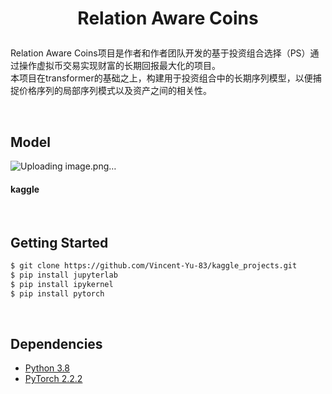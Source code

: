 # <p align="center">Relation Aware Coins</p>


Relation Aware Coins项目是作者和作者团队开发的基于投资组合选择（PS）通过操作虚拟币交易实现财富的长期回报最大化的项目。<br/>
本项目在transformer的基础之上，构建用于投资组合中的长期序列模型，以便捕捉价格序列的局部序列模式以及资产之间的相关性。<br/>



<br/>

## Model
![Uploading image.png…]()

#### kaggle

<br/>

## Getting Started
```bash
$ git clone https://github.com/Vincent-Yu-83/kaggle_projects.git
$ pip install jupyterlab
$ pip install ipykernel
$ pip install pytorch
```

<br/>

## Dependencies
* [Python 3.8](https://www.continuum.io/downloads)
* [PyTorch 2.2.2](http://pytorch.org/)
